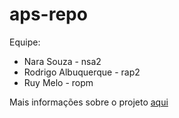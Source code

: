 # aps-repo

Equipe:
- Nara Souza - nsa2
- Rodrigo Albuquerque - rap2
- Ruy Melo - ropm
  
  
Mais informações sobre o projeto [aqui](https://docs.google.com/document/d/1OC9vfZhS6Xjq5QN9O0Cwgs1V87-Hjrxid7_eP5IUg3w/edit?usp=sharing)  
